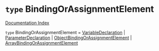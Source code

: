 # `type` BindingOrAssignmentElement

[Documentation Index](../README.md)

`type` BindingOrAssignmentElement = [VariableDeclaration](../private.interface.VariableDeclaration/README.md) | [ParameterDeclaration](../private.interface.ParameterDeclaration/README.md) | [ObjectBindingOrAssignmentElement](../private.type.ObjectBindingOrAssignmentElement/README.md) | [ArrayBindingOrAssignmentElement](../private.type.ArrayBindingOrAssignmentElement/README.md)